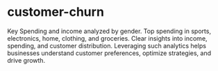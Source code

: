 # customer-churn
 Key Spending and income analyzed by gender.  Top spending in sports, electronics, home, clothing, and groceries. Clear insights into income, spending, and customer distribution.  Leveraging such analytics helps businesses understand customer preferences, optimize strategies, and drive growth.
